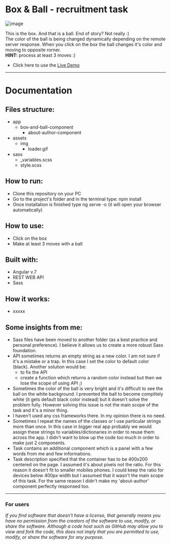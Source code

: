 <h1>Box & Ball - recruitment task</h1>

![image](https://user-images.githubusercontent.com/28759821/48978779-5e7e1900-f0b1-11e8-8c87-e04f99e8ff81.png)

<p>This is the box. And that is a ball. End of story? Not really :) </br>
The color of the ball is being changed dynamically depending on the remote server response. When you click on the box the ball changes it's color and moving to opposite rorner. </br>
<b>HINT:</b> process at least 3 moves :)</p>
<ul>
  <li>Click here to use the <a href="https://radoslawperczynski.github.io/Recruitment-Task---Simple-test-API-Call---Angular/" target="_blank"> Live Demo </a></li>
</ul>
<hr>

<h1>Documentation</h1>

<h2>Files structure:</h2>
<ul>
  <li>app
    <ul>
      <li>box-and-ball-component
        <ul>
          <li>about-author-component</li>
        </ul>
      </li>
    </ul>
  </li>
  <li>assets
    <ul>
      <li>img
        <ul>
          <li>loader.gif</li>
        </ul>
      </li>
    </ul>
  </li>
  <li>sass
    <ul>
      <li>_variables.scss</li>
      <li>style.scss</li>
    </ul>
  </li>
</ul>

<h2>How to run:</h2>
<ul>
  <li>Clone this repository on your PC</li>
  <li>Go to the project's folder and in the terminal type: npm install</li>
  <li>Once installation is finished type ng serve -o (it will open your browser automatically)</li>
</ul>

<h2>How to use: </h2>
<ul>
  <li>Click on the box</li>
  <li>Make at least 3 moves with a ball</li>
</ul>

<h2>Built with:</h2>
<ul>
  <li>Angular v.7</li>
  <li>REST WEB API</li>
  <li>Sass</li>
</ul>

<h2>How it works:</h2>
<ul>
  <li>xxxxx</li>
</ul>

<h2>Some insights from me:</h2>
<ul>
  <li>Sass files have been moved to another folder (as a best practice and personal preference). I believe it allows us to create a more robust Sass foundation.</li>
  <li>API sometimes returns an empty string as a new color. I am not sure if it's a mistake or a trap. In this case I set the color to default color (black). Another solution would be:
    <ul>
      <li>to fix the API</li>
      <li>create a function which returns a random color instead but then we lose the scope of using API ;) </li>
    </ul>
  </li>

   <li>Sometimes the color of the ball is very bright and it's difficult to see the ball on the white background. I prevented the ball to become complitely white (it gets default black color instead) but it doesn't solve the problem fully. However solving this issue is not the main scope of the task and it's a minor thing.</li>
       
   <li>I haven't used any css frameworks there. In my opinion there is no need.</li>
   <li>Sometimes I repeat the names of the classes or I use particular strings more than once. In this case in bigger real app probably we would assign these strings to variables/dictionaries in order to reuse them across the app. I didn't want to blow up the code too much in order to make just 2 components.</li>
   <li>Task contains an additional component which is a panel with a few words from me and few informations.</li>
  <li>Task description specified that the container has to be 400x200 centered on the page. I assumed it's about pixels not the ratio. For this reason it doesn't fit to smaller mobiles phones. I could keep the ratio for devices below 400px width but I assumed that it wasn't the main scope of this task. For the same reason I didn't make my 'about-author' component perfectly responsed too.</li>

</ul>


<hr>

<h3>For users</h3>
<i>If you find software that doesn’t have a license, that generally means you have no permission from the creators of the software to use, modify, or share the software. Although a code host such as GitHub may allow you to view and fork the code, this does not imply that you are permitted to use, modify, or share the software for any purpose.</i>
